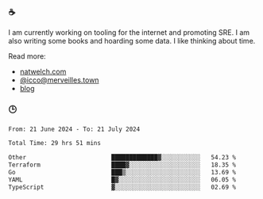 ### ☕

I am currently working on tooling for the internet and promoting SRE. I am also writing some books and hoarding some data. I like thinking about time. 

Read more:

 - [natwelch.com](https://natwelch.com)
 - [@icco@merveilles.town](https://merveilles.town/@icco)
 - [blog](https://writing.natwelch.com)

### 🕒

<!--START_SECTION:waka-->

```txt
From: 21 June 2024 - To: 21 July 2024

Total Time: 29 hrs 51 mins

Other                        █████████████▓░░░░░░░░░░░   54.23 %
Terraform                    ████▓░░░░░░░░░░░░░░░░░░░░   18.35 %
Go                           ███▒░░░░░░░░░░░░░░░░░░░░░   13.69 %
YAML                         █▓░░░░░░░░░░░░░░░░░░░░░░░   06.05 %
TypeScript                   ▓░░░░░░░░░░░░░░░░░░░░░░░░   02.69 %
```

<!--END_SECTION:waka-->
